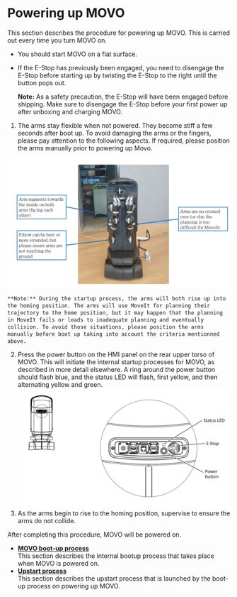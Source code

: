 # Powering up MOVO

This section describes the procedure for powering up MOVO. This is carried out every time you turn MOVO on.

-   You should start MOVO on a flat surface.
-   If the E-Stop has previously been engaged, you need to disengage the E-Stop before starting up by twisting the E-Stop to the right until the button pops out.

    **Note:** As a safety precaution, the E-Stop will have been engaged before shipping. Make sure to disengage the E-Stop before your first power up after unboxing and charging MOVO.


1.   The arms stay flexible when not powered. They become stiff a few seconds after boot up. To avoid damaging the arms or the fingers, please pay attention to the following aspects. If required, please position the arms manually prior to powering up Movo. 

![](../Graphics/movo_arm_pos.svg)

    **Note:** During the startup process, the arms will both rise up into the homing position. The arms will use MoveIt for planning their trajectory to the home position, but it may happen that the planning in MoveIt fails or leads to inadequate planning and eventually collision. To avoid those situations, please position the arms manually before boot up taking into account the criteria mentionned above. 

2.   Press the power button on the HMI panel on the rear upper torso of MOVO. This will initiate the internal startup processes for MOVO, as described in more detail elsewhere. A ring around the power button should flash blue, and the status LED will flash, first yellow, and then alternating yellow and green. ![](../Graphics/power_on_off.svg) 
3.   As the arms begin to rise to the homing position, supervise to ensure the arms do not collide. 

After completing this procedure, MOVO will be powered on.

-   **[MOVO boot-up process](../Concepts/c_movo_bootup_process.md)**  
This section describes the internal bootup process that takes place when MOVO is powered on.
-   **[Upstart process](../Concepts/c_movo_upstart_process.md)**  
This section describes the upstart process that is launched by the boot-up process on powering up MOVO.

